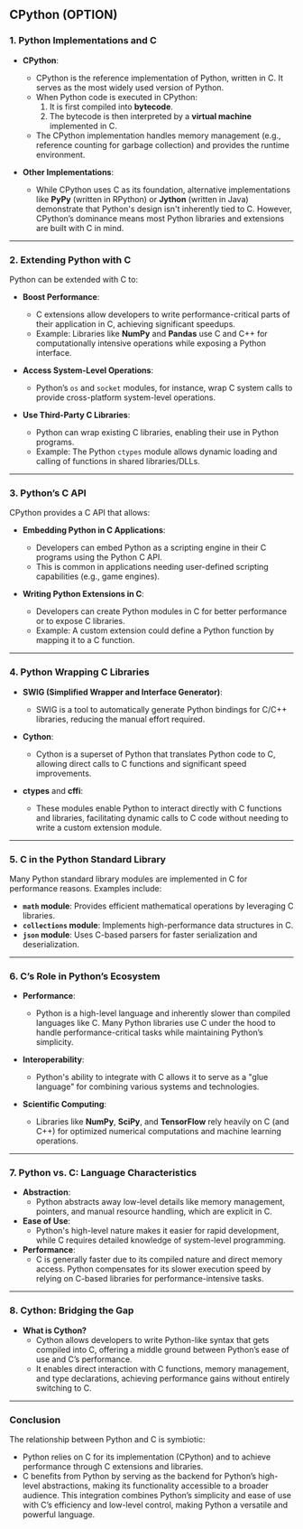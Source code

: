## CPython (OPTION)

### **1. Python Implementations and C**
- **CPython**: 
  - CPython is the reference implementation of Python, written in C. It serves as the most widely used version of Python.
  - When Python code is executed in CPython:
    1. It is first compiled into **bytecode**.
    2. The bytecode is then interpreted by a **virtual machine** implemented in C.
  - The CPython implementation handles memory management (e.g., reference counting for garbage collection) and provides the runtime environment.

- **Other Implementations**:
  - While CPython uses C as its foundation, alternative implementations like **PyPy** (written in RPython) or **Jython** (written in Java) demonstrate that Python's design isn't inherently tied to C. However, CPython’s dominance means most Python libraries and extensions are built with C in mind.

---

### **2. Extending Python with C**
Python can be extended with C to:
- **Boost Performance**:
  - C extensions allow developers to write performance-critical parts of their application in C, achieving significant speedups.
  - Example: Libraries like **NumPy** and **Pandas** use C and C++ for computationally intensive operations while exposing a Python interface.
  
- **Access System-Level Operations**:
  - Python’s `os` and `socket` modules, for instance, wrap C system calls to provide cross-platform system-level operations.

- **Use Third-Party C Libraries**:
  - Python can wrap existing C libraries, enabling their use in Python programs.
  - Example: The Python `ctypes` module allows dynamic loading and calling of functions in shared libraries/DLLs.

---

### **3. Python’s C API**
CPython provides a C API that allows:
- **Embedding Python in C Applications**:
  - Developers can embed Python as a scripting engine in their C programs using the Python C API.
  - This is common in applications needing user-defined scripting capabilities (e.g., game engines).

- **Writing Python Extensions in C**:
  - Developers can create Python modules in C for better performance or to expose C libraries.
  - Example: A custom extension could define a Python function by mapping it to a C function.

---

### **4. Python Wrapping C Libraries**
- **SWIG (Simplified Wrapper and Interface Generator)**:
  - SWIG is a tool to automatically generate Python bindings for C/C++ libraries, reducing the manual effort required.
  
- **Cython**:
  - Cython is a superset of Python that translates Python code to C, allowing direct calls to C functions and significant speed improvements.

- **ctypes** and **cffi**:
  - These modules enable Python to interact directly with C functions and libraries, facilitating dynamic calls to C code without needing to write a custom extension module.

---

### **5. C in the Python Standard Library**
Many Python standard library modules are implemented in C for performance reasons. Examples include:
- **`math` module**: Provides efficient mathematical operations by leveraging C libraries.
- **`collections` module**: Implements high-performance data structures in C.
- **`json` module**: Uses C-based parsers for faster serialization and deserialization.

---

### **6. C’s Role in Python’s Ecosystem**
- **Performance**:
  - Python is a high-level language and inherently slower than compiled languages like C. Many Python libraries use C under the hood to handle performance-critical tasks while maintaining Python’s simplicity.

- **Interoperability**:
  - Python's ability to integrate with C allows it to serve as a "glue language" for combining various systems and technologies.

- **Scientific Computing**:
  - Libraries like **NumPy**, **SciPy**, and **TensorFlow** rely heavily on C (and C++) for optimized numerical computations and machine learning operations.

---

### **7. Python vs. C: Language Characteristics**
- **Abstraction**:
  - Python abstracts away low-level details like memory management, pointers, and manual resource handling, which are explicit in C.
- **Ease of Use**:
  - Python's high-level nature makes it easier for rapid development, while C requires detailed knowledge of system-level programming.
- **Performance**:
  - C is generally faster due to its compiled nature and direct memory access. Python compensates for its slower execution speed by relying on C-based libraries for performance-intensive tasks.

---

### **8. Cython: Bridging the Gap**
- **What is Cython?**
  - Cython allows developers to write Python-like syntax that gets compiled into C, offering a middle ground between Python’s ease of use and C’s performance.
  - It enables direct interaction with C functions, memory management, and type declarations, achieving performance gains without entirely switching to C.

---

### **Conclusion**
The relationship between Python and C is symbiotic:
- Python relies on C for its implementation (CPython) and to achieve performance through C extensions and libraries.
- C benefits from Python by serving as the backend for Python’s high-level abstractions, making its functionality accessible to a broader audience.
This integration combines Python’s simplicity and ease of use with C’s efficiency and low-level control, making Python a versatile and powerful language.